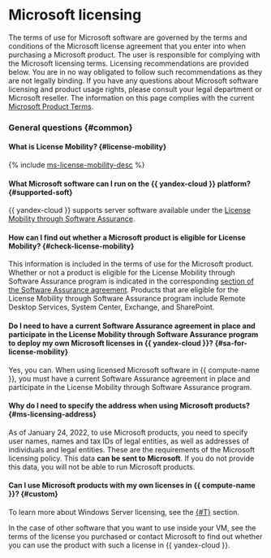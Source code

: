 # Microsoft licensing

The terms of use for Microsoft software are governed by the terms and conditions of the Microsoft license agreement that you enter into when purchasing a Microsoft product. The user is responsible for complying with the Microsoft licensing terms. Licensing recommendations are provided below. You are in no way obligated to follow such recommendations as they are not legally binding. If you have any questions about Microsoft software licensing and product usage rights, please consult your legal department or Microsoft reseller. The information on this page complies with the current [Microsoft Product Terms](https://www.microsoft.com/en-us/licensing/product-licensing/products).

### General questions {#common}



#### What is License Mobility? {#license-mobility}

{% include [ms-license-mobility-desc](../../_includes/ms-license-mobility-desc.md) %}

#### What Microsoft software can I run on the {{ yandex-cloud }} platform? {#supported-soft}

{{ yandex-cloud }} supports server software available under the [License Mobility through Software Assurance](https://www.microsoft.com/en-us/licensing/licensing-programs/software-assurance-license-mobility).


#### How can I find out whether a Microsoft product is eligible for License Mobility? {#check-license-mobility}

This information is included in the terms of use for the Microsoft product. Whether or not a product is eligible for the License Mobility through Software Assurance program is indicated in the corresponding [section of the Software Assurance agreement](https://www.microsoft.com/en-us/licensing/licensing-programs/software-assurance-license-mobility). Products that are eligible for the License Mobility through Software Assurance program include Remote Desktop Services, System Center, Exchange, and SharePoint.


#### Do I need to have a current Software Assurance agreement in place and participate in the License Mobility through Software Assurance program to deploy my own Microsoft licenses in {{ yandex-cloud }}? {#sa-for-license-mobility}

Yes, you can. When using licensed Microsoft software in {{ compute-name }}, you must have a current Software Assurance agreement in place and participate in the License Mobility through Software Assurance program.



#### Why do I need to specify the address when using Microsoft products? {#ms-licensing-address}

As of January 24, 2022, to use Microsoft products, you need to specify user names, names and tax IDs of legal entities, as well as addresses of individuals and legal entities. These are the requirements of the Microsoft licensing policy. This data **can be sent to Microsoft**. If you do not provide this data, you will not be able to run Microsoft products.

#### Can I use Microsoft products with my own licenses in {{ compute-name }}? {#custom}


To learn more about Windows Server licensing, see the [{#T}](../../microsoft/byol.md) section.

In the case of other software that you want to use inside your VM, see the terms of the license you purchased or contact Microsoft to find out whether you can use the product with such a license in {{ yandex-cloud }}.




